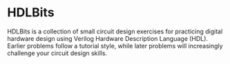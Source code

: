 # HDLBits
HDLBits is a collection of small circuit design exercises for practicing digital hardware design using Verilog Hardware Description Language (HDL). Earlier problems follow a tutorial style, while later problems will increasingly challenge your circuit design skills.
